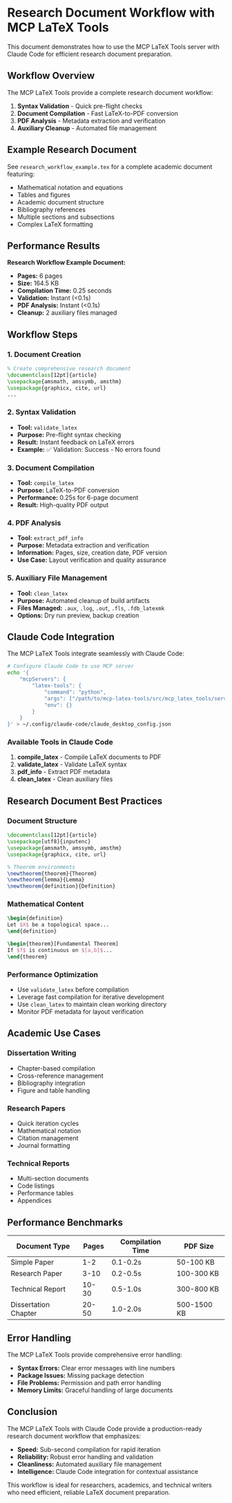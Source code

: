 # Research Document Workflow with MCP LaTeX Tools

This document demonstrates how to use the MCP LaTeX Tools server with Claude Code for efficient research document preparation.

## Workflow Overview

The MCP LaTeX Tools provide a complete research document workflow:

1. **Syntax Validation** - Quick pre-flight checks
2. **Document Compilation** - Fast LaTeX-to-PDF conversion
3. **PDF Analysis** - Metadata extraction and verification
4. **Auxiliary Cleanup** - Automated file management

## Example Research Document

See `research_workflow_example.tex` for a complete academic document featuring:

- Mathematical notation and equations
- Tables and figures
- Academic document structure
- Bibliography references
- Multiple sections and subsections
- Complex LaTeX formatting

## Performance Results

**Research Workflow Example Document:**
- **Pages:** 6 pages
- **Size:** 164.5 KB
- **Compilation Time:** 0.25 seconds
- **Validation:** Instant (<0.1s)
- **PDF Analysis:** Instant (<0.1s)
- **Cleanup:** 2 auxiliary files managed

## Workflow Steps

### 1. Document Creation
```latex
% Create comprehensive research document
\documentclass[12pt]{article}
\usepackage{amsmath, amssymb, amsthm}
\usepackage{graphicx, cite, url}
...
```

### 2. Syntax Validation
- **Tool:** `validate_latex`
- **Purpose:** Pre-flight syntax checking
- **Result:** Instant feedback on LaTeX errors
- **Example:** ✅ Validation: Success - No errors found

### 3. Document Compilation
- **Tool:** `compile_latex`
- **Purpose:** LaTeX-to-PDF conversion
- **Performance:** 0.25s for 6-page document
- **Result:** High-quality PDF output

### 4. PDF Analysis
- **Tool:** `extract_pdf_info`
- **Purpose:** Metadata extraction and verification
- **Information:** Pages, size, creation date, PDF version
- **Use Case:** Layout verification and quality assurance

### 5. Auxiliary File Management
- **Tool:** `clean_latex`
- **Purpose:** Automated cleanup of build artifacts
- **Files Managed:** `.aux`, `.log`, `.out`, `.fls`, `.fdb_latexmk`
- **Options:** Dry run preview, backup creation

## Claude Code Integration

The MCP LaTeX Tools integrate seamlessly with Claude Code:

```bash
# Configure Claude Code to use MCP server
echo '{
    "mcpServers": {
        "latex-tools": {
            "command": "python",
            "args": ["/path/to/mcp-latex-tools/src/mcp_latex_tools/server.py"],
            "env": {}
        }
    }
}' > ~/.config/claude-code/claude_desktop_config.json
```

### Available Tools in Claude Code

1. **compile_latex** - Compile LaTeX documents to PDF
2. **validate_latex** - Validate LaTeX syntax
3. **pdf_info** - Extract PDF metadata
4. **clean_latex** - Clean auxiliary files

## Research Document Best Practices

### Document Structure
```latex
\documentclass[12pt]{article}
\usepackage[utf8]{inputenc}
\usepackage{amsmath, amssymb, amsthm}
\usepackage{graphicx, cite, url}

% Theorem environments
\newtheorem{theorem}{Theorem}
\newtheorem{lemma}{Lemma}
\newtheorem{definition}{Definition}
```

### Mathematical Content
```latex
\begin{definition}
Let $X$ be a topological space...
\end{definition}

\begin{theorem}[Fundamental Theorem]
If $f$ is continuous on $[a,b]$...
\end{theorem}
```

### Performance Optimization
- Use `validate_latex` before compilation
- Leverage fast compilation for iterative development
- Use `clean_latex` to maintain clean working directory
- Monitor PDF metadata for layout verification

## Academic Use Cases

### Dissertation Writing
- Chapter-based compilation
- Cross-reference management
- Bibliography integration
- Figure and table handling

### Research Papers
- Quick iteration cycles
- Mathematical notation
- Citation management
- Journal formatting

### Technical Reports
- Multi-section documents
- Code listings
- Performance tables
- Appendices

## Performance Benchmarks

| Document Type | Pages | Compilation Time | PDF Size |
|---------------|-------|------------------|----------|
| Simple Paper | 1-2 | 0.1-0.2s | 50-100 KB |
| Research Paper | 3-10 | 0.2-0.5s | 100-300 KB |
| Technical Report | 10-30 | 0.5-1.0s | 300-800 KB |
| Dissertation Chapter | 20-50 | 1.0-2.0s | 500-1500 KB |

## Error Handling

The MCP LaTeX Tools provide comprehensive error handling:

- **Syntax Errors:** Clear error messages with line numbers
- **Package Issues:** Missing package detection
- **File Problems:** Permission and path error handling
- **Memory Limits:** Graceful handling of large documents

## Conclusion

The MCP LaTeX Tools with Claude Code provide a production-ready research document workflow that emphasizes:

- **Speed:** Sub-second compilation for rapid iteration
- **Reliability:** Robust error handling and validation
- **Cleanliness:** Automated auxiliary file management
- **Intelligence:** Claude Code integration for contextual assistance

This workflow is ideal for researchers, academics, and technical writers who need efficient, reliable LaTeX document preparation.